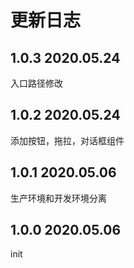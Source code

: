 # 更新日志
## 1.0.3 2020.05.24

入口路径修改

## 1.0.2 2020.05.24

添加按钮，拖拉，对话框组件

## 1.0.1 2020.05.06

生产环境和开发环境分离

## 1.0.0 2020.05.06

init

